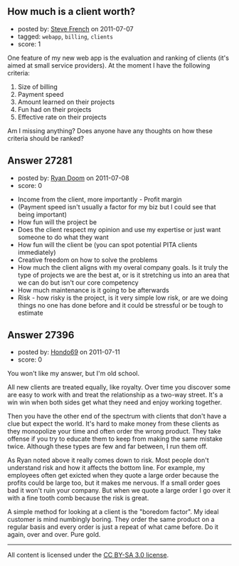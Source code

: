## How much is a client worth?

- posted by: [Steve French](https://stackexchange.com/users/-1/818-steve-french) on 2011-07-07
- tagged: `webapp`, `billing`, `clients`
- score: 1

One feature of my new web app is the evaluation and ranking of clients (it's aimed at small service providers). At the moment I have the following criteria: 

 1. Size of billing
 2. Payment speed 
 3. Amount learned on their projects 
 4. Fun had on their projects 
 5. Effective rate on their projects

Am I missing anything? Does anyone have any thoughts on how these criteria should be ranked?


## Answer 27281

- posted by: [Ryan Doom](https://stackexchange.com/users/-1/5655-ryan-doom) on 2011-07-08
- score: 0



* Income from the client, more importantly - Profit margin
* (Payment speed isn't usually a factor for my biz but I could see that being important)
* How fun will the project be
* Does the client respect my opinion and use my expertise or just want someone to do what they want
* How fun will the client be (you can spot potential PITA clients immediately)
* Creative freedom on how to solve the problems
* How much the client aligns with my overal company goals. Is it truly the type of projects we are the best at, or is it stretching us into an area that we can do but isn't our core competency
* How much maintenance is it going to be afterwards
* Risk - how risky is the project, is it very simple low risk, or are we doing things no one has done before and it could be stressful or be tough to estimate



## Answer 27396

- posted by: [Hondo69](https://stackexchange.com/users/-1/11716-hondo69) on 2011-07-11
- score: 0

You won't like my answer, but I'm old school.

All new clients are treated equally, like royalty.  Over time you discover some are easy to work with and treat the relationship as a two-way street.  It's a win win when both sides get what they need and enjoy working together.

Then you have the other end of the spectrum with clients that don't have a clue but expect the world.  It's hard to make money from these clients as they monopolize your time and often order the wrong product.  They take offense if you try to educate them to keep from making the same mistake twice.  Although these types are few and far between, I run them off.

As Ryan noted above it really comes down to risk.  Most people don't understand risk and how it affects the bottom line.  For example, my employees often get exicted when they quote a large order because the profits could be large too, but it makes me nervous.  If a small order goes bad it won't ruin your company.  But when we quote a large order I go over it with a fine tooth comb because the risk is great.

A simple method for looking at a client is the "boredom factor".  My ideal customer is mind numbingly boring.  They order the same product on a regular basis and every order is just a repeat of what came before.  Do it again, over and over.  Pure gold.



---

All content is licensed under the [CC BY-SA 3.0 license](https://creativecommons.org/licenses/by-sa/3.0/).
